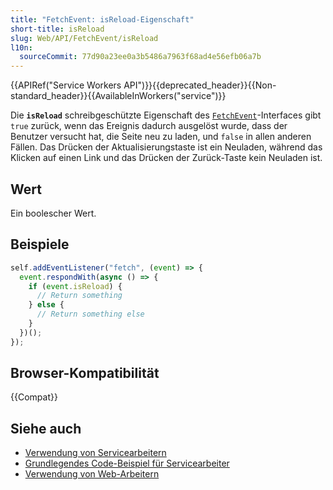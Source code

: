 ```yaml
---
title: "FetchEvent: isReload-Eigenschaft"
short-title: isReload
slug: Web/API/FetchEvent/isReload
l10n:
  sourceCommit: 77d90a23ee0a3b5486a7963f68ad4e56efb06a7b
---
```


{{APIRef("Service Workers API")}}{{deprecated_header}}{{Non-standard_header}}{{AvailableInWorkers("service")}}

Die **`isReload`** schreibgeschützte Eigenschaft des
[`FetchEvent`](/de/docs/Web/API/FetchEvent)-Interfaces gibt `true` zurück, wenn das Ereignis dadurch ausgelöst wurde, dass der Benutzer versucht hat, die Seite neu zu laden, und `false` in allen anderen Fällen.
Das Drücken der Aktualisierungstaste ist ein Neuladen, während das Klicken auf einen Link und das Drücken der Zurück-Taste kein Neuladen ist.

## Wert

Ein boolescher Wert.

## Beispiele

```js
self.addEventListener("fetch", (event) => {
  event.respondWith(async () => {
    if (event.isReload) {
      // Return something
    } else {
      // Return something else
    }
  })();
});
```

## Browser-Kompatibilität

{{Compat}}

## Siehe auch

- [Verwendung von Servicearbeitern](/de/docs/Web/API/Service_Worker_API/Using_Service_Workers)
- [Grundlegendes Code-Beispiel für Servicearbeiter](https://github.com/mdn/dom-examples/tree/main/service-worker/simple-service-worker)
- [Verwendung von Web-Arbeitern](/de/docs/Web/API/Web_Workers_API/Using_web_workers)
